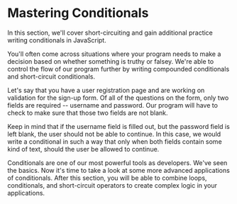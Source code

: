 # Mastering Conditionals

In this section, we'll cover short-circuiting and gain additional practice writing conditionals in JavaScript.

You'll often come across situations where your program needs to make a decision based on whether something is truthy or falsey. We're able to control the flow of our program further by writing compounded conditionals and short-circuit conditionals.

Let's say that you have a user registration page and are working on validation for the sign-up form. Of all of the questions on the form, only two fields are required -- username and password. Our program will have to check to make sure that those two fields are not blank. 

Keep in mind that if the username field is filled out, but the password field is left blank, the user should not be able to continue. In this case, we would write a conditional in such a way that only when both fields contain some kind of text, should the user be allowed to continue.

Conditionals are one of our most powerful tools as developers. We've seen the basics. Now it's time to take a look at some more advanced applications of conditionals. After this section, you will be able to combine loops, conditionals, and short-circuit operators to create complex logic in your applications.

